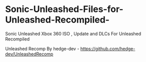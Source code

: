 # Sonic-Unleashed-Files-for-Unleashed-Recompiled-
Sonic Unleashed Xbox 360 ISO , Update and DLCs For Unleashed Recompiled


Unleashed Recomp By hedge-dev - https://github.com/hedge-dev/UnleashedRecomp
